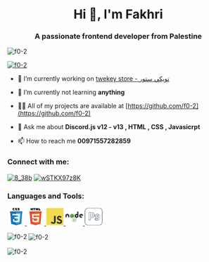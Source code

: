 <h1 align="center">Hi 👋, I'm Fakhri</h1>
<h3 align="center">A passionate frontend developer from Palestine</h3>

<p align="left"> <img src="https://komarev.com/ghpvc/?username=f0-2&label=Profile%20views&color=0e75b6&style=flat" alt="f0-2" /> </p>

<p align="left"> <a href="https://github.com/ryo-ma/github-profile-trophy"><img src="https://github-profile-trophy.vercel.app/?username=f0-2" alt="f0-2" /></a> </p>

- 🔭 I’m currently working on [twekey store - تويكي ستور](https://twekeystore.com)

- 🌱 I’m currently not learning **anything**

- 👨‍💻 All of my projects are available at [https://github.com/f0-2](https://github.com/f0-2)

- 💬 Ask me about **Discord.js v12 - v13 , HTML , CSS , Javasicrpt**

- 📫 How to reach me **00971557282859**

<h3 align="left">Connect with me:</h3>
<p align="left">
<a href="https://instagram.com/8_38b" target="blank"><img align="center" src="https://raw.githubusercontent.com/rahuldkjain/github-profile-readme-generator/master/src/images/icons/Social/instagram.svg" alt="8_38b" height="30" width="40" /></a>
<a href="https://discord.gg/wSTKX97z8K" target="blank"><img align="center" src="https://raw.githubusercontent.com/rahuldkjain/github-profile-readme-generator/master/src/images/icons/Social/discord.svg" alt="wSTKX97z8K" height="30" width="40" /></a>
</p>

<h3 align="left">Languages and Tools:</h3>
<p align="left"> <a href="https://www.w3schools.com/css/" target="_blank" rel="noreferrer"> <img src="https://raw.githubusercontent.com/devicons/devicon/master/icons/css3/css3-original-wordmark.svg" alt="css3" width="40" height="40"/> </a> <a href="https://www.w3.org/html/" target="_blank" rel="noreferrer"> <img src="https://raw.githubusercontent.com/devicons/devicon/master/icons/html5/html5-original-wordmark.svg" alt="html5" width="40" height="40"/> </a> <a href="https://developer.mozilla.org/en-US/docs/Web/JavaScript" target="_blank" rel="noreferrer"> <img src="https://raw.githubusercontent.com/devicons/devicon/master/icons/javascript/javascript-original.svg" alt="javascript" width="40" height="40"/> </a> <a href="https://nodejs.org" target="_blank" rel="noreferrer"> <img src="https://raw.githubusercontent.com/devicons/devicon/master/icons/nodejs/nodejs-original-wordmark.svg" alt="nodejs" width="40" height="40"/> </a> <a href="https://www.photoshop.com/en" target="_blank" rel="noreferrer"> <img src="https://raw.githubusercontent.com/devicons/devicon/master/icons/photoshop/photoshop-line.svg" alt="photoshop" width="40" height="40"/> </a> </p>

<p><img align="left" src="https://github-readme-stats.vercel.app/api/top-langs?username=f0-2&show_icons=true&locale=en&layout=compact" alt="f0-2" /></p>

<p>&nbsp;<img align="center" src="https://github-readme-stats.vercel.app/api?username=f0-2&show_icons=true&locale=en" alt="f0-2" /></p>

<p><img align="center" src="https://github-readme-streak-stats.herokuapp.com/?user=f0-2&" alt="f0-2" /></p>
